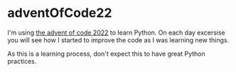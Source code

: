 # adventOfCode22

I'm using [the advent of code 2022](https://adventofcode.com/2022) to learn Python. On each day excersise you will see how I started to improve the code as I was learning new things.

As this is a learning process, don't expect this to have great Python practices.
